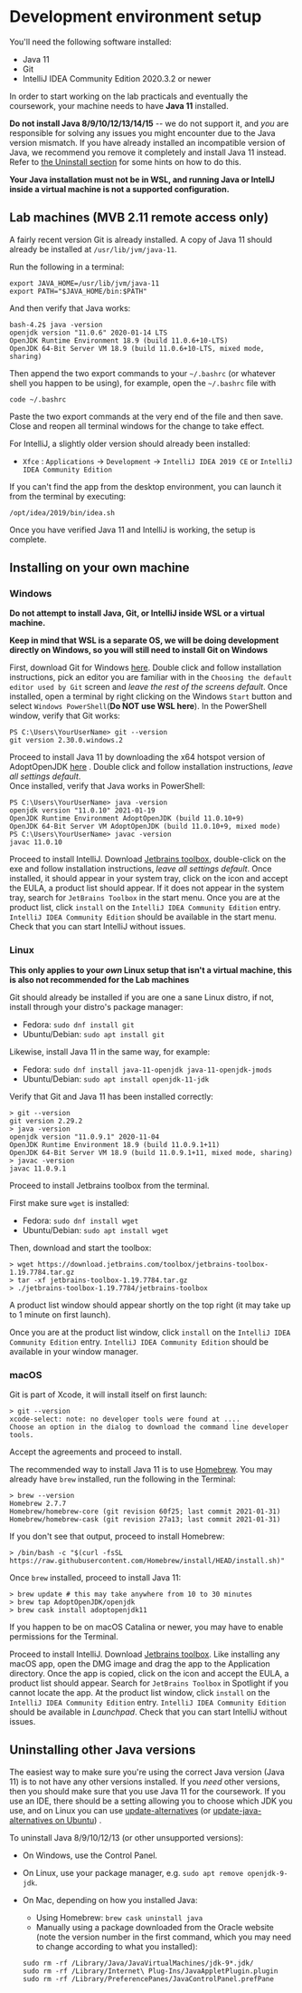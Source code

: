 # Development environment setup

You'll need the following software installed:

* Java 11
* Git
* IntelliJ IDEA Community Edition 2020.3.2 or newer

In order to start working on the lab practicals and eventually the coursework, your machine needs to
have **Java 11** installed.

**Do not install Java 8/9/10/12/13/14/15** -- we do not support it, and _you_ are responsible for solving
any issues you might encounter due to the Java version mismatch. If you have already installed an
incompatible version of Java, we recommend you remove it completely and install Java 11 instead.
Refer to [the Uninstall section](#uninstalling-other-java-versions) for some hints on how to do
this.

**Your Java installation must not be in WSL, and running Java or IntellJ inside a virtual machine is
not a supported configuration.**

## Lab machines (MVB 2.11 remote access only)

A fairly recent version Git is already installed. A copy of Java 11 should already be installed
at `/usr/lib/jvm/java-11`.

Run the following in a terminal:

```shell
export JAVA_HOME=/usr/lib/jvm/java-11
export PATH="$JAVA_HOME/bin:$PATH"
```

And then verify that Java works:

```shell
bash-4.2$ java -version
openjdk version "11.0.6" 2020-01-14 LTS
OpenJDK Runtime Environment 18.9 (build 11.0.6+10-LTS)
OpenJDK 64-Bit Server VM 18.9 (build 11.0.6+10-LTS, mixed mode, sharing)
```

Then append the two export commands to your `~/.bashrc` (or whatever shell you happen to be using),
for example, open the `~/.bashrc` file with

    code ~/.bashrc

Paste the two export commands at the very end of the file and then save. Close and reopen all
terminal windows for the change to take effect.

For IntelliJ, a slightly older version should already been installed:

* `Xfce` : `Applications` -> `Development` -> `IntelliJ IDEA 2019 CE`
  or `IntelliJ IDEA Community Edition`

If you can't find the app from the desktop environment, you can launch it from the terminal by
executing:

    /opt/idea/2019/bin/idea.sh

Once you have verified Java 11 and IntelliJ is working, the setup is complete.

## Installing on your own machine

### Windows

**Do not attempt to install Java, Git, or IntelliJ inside WSL or a virtual machine.**

**Keep in mind that WSL is a separate OS, we will be doing development directly on Windows, so you
will still need to install Git on Windows**

First, download Git for Windows [here](https://git-scm.com/download/win). Double click and follow
installation instructions, pick an editor you are familiar with in
the `Choosing the default editor used by Git` screen and *leave the rest of the screens default*.
Once installed, open a terminal by right clicking on the Windows `Start` button and
select `Windows PowerShell`(**Do NOT use WSL here**). In the PowerShell window, verify that Git
works:

```shell
PS C:\Users\YourUserName> git --version
git version 2.30.0.windows.2
```

Proceed to install Java 11 by downloading the x64 hotspot version of
AdoptOpenJDK [here](https://github.com/AdoptOpenJDK/openjdk11-binaries/releases/download/jdk-11.0.10%2B9/OpenJDK11U-jdk_x64_windows_hotspot_11.0.10_9.msi)
. Double click and follow installation instructions, *leave all settings default*.  
Once installed, verify that Java works in PowerShell:

```shell
PS C:\Users\YourUserName> java -version
openjdk version "11.0.10" 2021-01-19
OpenJDK Runtime Environment AdoptOpenJDK (build 11.0.10+9)
OpenJDK 64-Bit Server VM AdoptOpenJDK (build 11.0.10+9, mixed mode)
PS C:\Users\YourUserName> javac -version
javac 11.0.10
```

Proceed to install IntelliJ. Download [Jetbrains toolbox](https://www.jetbrains.com/toolbox-app/),
double-click on the exe and follow installation instructions, *leave all settings default*. Once
installed, it should appear in your system tray, click on the icon and accept the EULA, a product
list should appear. If it does not appear in the system tray, search for `JetBrains Toolbox` in the
start menu. Once you are at the product list, click `install` on
the  `IntelliJ IDEA Community Edition` entry.
`IntelliJ IDEA Community Edition` should be available in the start menu. Check that you can start
IntelliJ without issues.

### Linux

**This only applies to your *own* Linux setup that isn't a virtual machine, this is also not
recommended for the Lab machines**

Git should already be installed if you are one a sane Linux distro, if not, install through your distro's package manager:

* Fedora: `sudo dnf install git`
* Ubuntu/Debian: `sudo apt install git`

Likewise, install Java 11 in the same way, for example:

* Fedora: `sudo dnf install java-11-openjdk java-11-openjdk-jmods`
* Ubuntu/Debian: `sudo apt install openjdk-11-jdk`

Verify that Git and Java 11 has been installed correctly:

```shell
> git --version
git version 2.29.2
> java -version 
openjdk version "11.0.9.1" 2020-11-04
OpenJDK Runtime Environment 18.9 (build 11.0.9.1+11)
OpenJDK 64-Bit Server VM 18.9 (build 11.0.9.1+11, mixed mode, sharing)
> javac -version
javac 11.0.9.1
```

Proceed to install Jetbrains toolbox from the terminal.

First make sure `wget` is installed:
 * Fedora: `sudo dnf install wget`
 * Ubuntu/Debian: `sudo apt install wget`

Then, download and start the toolbox:
```shell
> wget https://download.jetbrains.com/toolbox/jetbrains-toolbox-1.19.7784.tar.gz
> tar -xf jetbrains-toolbox-1.19.7784.tar.gz
> ./jetbrains-toolbox-1.19.7784/jetbrains-toolbox
```




A product list window should appear shortly on the top right (it may take up to 1 minute on first
launch).

Once you are at the product list window, click `install` on the  `IntelliJ IDEA Community Edition`
entry.
`IntelliJ IDEA Community Edition` should be available in your window manager.

### macOS

Git is part of Xcode, it will install itself on first launch:

```shell
> git --version
xcode-select: note: no developer tools were found at ....
Choose an option in the dialog to download the command line developer tools.
```

Accept the agreements and proceed to install.

The recommended way to install Java 11 is to use [Homebrew](https://brew.sh/). You may already
have `brew` installed, run the following in the Terminal:

```shell
> brew --version
Homebrew 2.7.7
Homebrew/homebrew-core (git revision 60f25; last commit 2021-01-31)
Homebrew/homebrew-cask (git revision 27a13; last commit 2021-01-31)
```

If you don't see that output, proceed to install Homebrew:

```shell
> /bin/bash -c "$(curl -fsSL https://raw.githubusercontent.com/Homebrew/install/HEAD/install.sh)"
```

Once `brew` installed, proceed to install Java 11:

```shell
> brew update # this may take anywhere from 10 to 30 minutes
> brew tap AdoptOpenJDK/openjdk
> brew cask install adoptopenjdk11
```

If you happen to be on macOS Catalina or newer, you may have to enable permissions for the Terminal.

Proceed to install IntelliJ. Download [Jetbrains toolbox](https://www.jetbrains.com/toolbox-app/).
Like installing any macOS app, open the DMG image and drag the app to the Application directory.
Once the app is copied, click on the icon and accept the EULA, a product list should appear. Search
for `JetBrains Toolbox` in Spotlight if you cannot locate the app. At the product list window,
click `install` on the  `IntelliJ IDEA Community Edition` entry.
`IntelliJ IDEA Community Edition` should be available in *Launchpad*. Check that you can start
IntelliJ without issues.

## Uninstalling other Java versions

The easiest way to make sure you're using the correct Java version (Java 11) is to not have any
other versions installed. If you _need_ other versions, then you should make sure that you use Java
11 for the coursework. If you use an IDE, there should be a setting allowing you to choose which JDK
you use, and on Linux you can use
[update-alternatives](https://linux.die.net/man/8/update-alternatives) (or
[update-java-alternatives on Ubuntu](https://askubuntu.com/questions/315646/update-java-alternatives-vs-update-alternatives-config-java))
.

To uninstall Java 8/9/10/12/13 (or other unsupported versions):

* On Windows, use the Control Panel.
* On Linux, use your package manager, e.g. `sudo apt remove openjdk-9-jdk`.
* On Mac, depending on how you installed Java:
    - Using Homebrew: `brew cask uninstall java`
    - Manually using a package downloaded from the Oracle website (note the version number in the
      first command, which you may need to change according to what you installed):

  ```shell
  sudo rm -rf /Library/Java/JavaVirtualMachines/jdk-9*.jdk/
  sudo rm -rf /Library/Internet\ Plug-Ins/JavaAppletPlugin.plugin
  sudo rm -rf /Library/PreferencePanes/JavaControlPanel.prefPane
  ```

